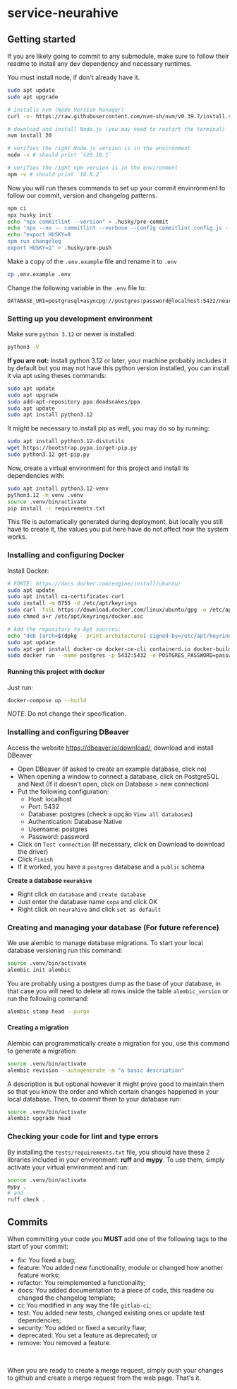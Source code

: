 # service-neurahive

## Getting started

If you are likely going to commit to any submodule, make sure to follow their readme to install
any dev dependency and necessary runtimes. 

You must install node, if don't already have it.
```bash
sudo apt update
sudo apt upgrade

# installs nvm (Node Version Manager)
curl -o- https://raw.githubusercontent.com/nvm-sh/nvm/v0.39.7/install.sh | bash

# download and install Node.js (you may need to restart the terminal)
nvm install 20

# verifies the right Node.js version is in the environment
node -v # should print `v20.18.1`

# verifies the right npm version is in the environment
npm -v # should print `10.8.2`
```
Now you will run theses commands to set up your commit envinronment to follow our commit, version and changelog patterns.
```bash
npm ci
npx husky init
echo "npx commitlint --version" > .husky/pre-commit
echo "npx --no -- commitlint --verbose --config commitlint.config.js --edit \$1" > .husky/commit-msg
echo "export HUSKY=0
npm run changelog
export HUSKY=1" > .husky/pre-push
```

Make a copy of the `.env.example` file and rename it to `.env`
```bash
cp .env.example .env
```
Change the following variable in the `.env` file to:
```dotenv
DATABASE_URI=postgresql+asyncpg://postgres:password@localhost:5432/neurahive
```
### Setting up you development environment
Make sure `python 3.12` or newer is installed:
```bash
python3 -V
```
**If you are not:**
Install python 3.12 or later, your machine probably includes it by default but you may not have this python version installed, you can install it via apt using theses commands:
```bash
sudo apt update
sudo apt upgrade
sudo add-apt-repository ppa:deadsnakes/ppa
sudo apt update
sudo apt install python3.12
```
It might be necessary to install pip as well, you may do so by running:
```bash
sudo apt install python3.12-distutils
wget https://bootstrap.pypa.io/get-pip.py
sudo python3.12 get-pip.py
```
Now, create a virtual environment for this project and install its dependencies with:
```bash
sudo apt install python3.12-venv
python3.12 -m venv .venv
source .venv/bin/activate
pip install -r requirements.txt
```

This file is automatically generated during deployment, but locally you still have to create it, the values you put here have do not affect how the system works.
### Installing and configuring Docker
Install Docker:
```bash
# FONTE: https://docs.docker.com/engine/install/ubuntu/
sudo apt update
sudo apt install ca-certificates curl
sudo install -m 0755 -d /etc/apt/keyrings
sudo curl -fsSL https://download.docker.com/linux/ubuntu/gpg -o /etc/apt/keyrings/docker.asc
sudo chmod a+r /etc/apt/keyrings/docker.asc

# Add the repository to Apt sources:
echo "deb [arch=$(dpkg --print-architecture) signed-by=/etc/apt/keyrings/docker.asc] https://download.docker.com/linux/ubuntu $(. /etc/os-release && echo "$VERSION_CODENAME") stable" | sudo tee /etc/apt/sources.list.d/docker.list > /dev/null
sudo apt update
sudo apt-get install docker-ce docker-ce-cli containerd.io docker-buildx-plugin docker-compose-plugin
sudo docker run --name postgres -p 5432:5432 -e POSTGRES_PASSWORD=password -d postgres:16
```
#### Running this project with docker
Just run:
```bash
docker-compose up --build
```
*NOTE*: Do not change their specification.

### Installing and configuring DBeaver
Access the website https://dbeaver.io/download/, download and install DBeaver
- Open DBeaver (if asked to create an example database, click no)
- When opening a window to connect a database, click on PostgreSQL and Next (If it doesn't open, click on Database > new connection)
- Put the following configuration:
  - Host: localhost
  - Port: 5432
  - Database: postgres (check a opção `View all databases`)
  - Authentication: Database Native
  - Username: postgres
  - Password: password
- Click on `Test connection` (If necessary, click on Download to download the driver)
- Click `Finish`
- If it worked, you have a `postgres` database and a `public` schema

**Create a database `neurahive`**
- Right click on `database` and `create database`
- Just enter the database name `copa` and click OK
- Right click on `neurahive` and click `set as default`

### Creating and managing your database (**For future reference**)
We use alembic to manage database migrations. To start your local database versioning run this command:
```bash
source .venv/bin/activate
alembic init alembic
```

You are probably using a postgres dump as the base of your database, in that case you will need to delete all rows inside the table `alembic_version` or run the following command:
```bash
alembic stamp head --purge
```
#### Creating a migration
Alembic can programmatically create a migration for you, use this command to generate a migration:
```bash
source .venv/bin/activate
alembic revision --autogenerate -m "a basic description"
```
A description is but optional however it might prove good to maintain them so that you know the order and which certain changes happened in your local database.
Then, to *commit* them to your database run:
```bash
source .venv/bin/activate
alembic upgrade head
```

### Checking your code for lint and type errors
By installing the `tests/requirements.txt` file, you should have these 2 libraries included in your environment: **ruff** and **mypy**. To use them, simply activate your virtual environment and run:
```bash
source .venv/bin/activate
mypy .
# and
ruff check .
```

## Commits
When committing your code you **MUST** add one of the following tags to the start of your commit:
* fix: You fixed a bug;
* feature: You added new functionality, module or changed how another feature works;
* refactor: You reimplemented a functionality;
* docs: You added documentation to a piece of code, this readme ou changed the changelog template;
* ci: You modified in any way the file `gitlab-ci`;
* test: You added new tests, changed existing ones or update test dependencies;
* security: You added or fixed a security flaw;
* deprecated: You set a feature as deprecated; or
* remove: You removed a feature.
<br>

When you are ready to create a merge request, simply push your changes to github and create a merge request from the web page. That's it.
